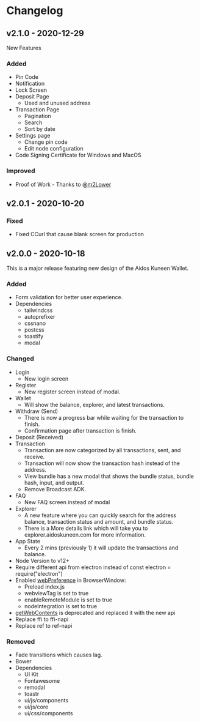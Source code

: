 # Changelog

## v2.1.0 - 2020-12-29

New Features

### Added

- Pin Code
- Notification
- Lock Screen
- Deposit Page
  - Used and unused address
- Transaction Page
  - Pagination
  - Search
  - Sort by date
- Settings page
  - Change pin code
  - Edit node configuration
- Code Signing Certificate for Windows and MacOS

### Improved

- Proof of Work - Thanks to [@m2Lower](https://github.com/m2Lower)

## v2.0.1 - 2020-10-20

### Fixed

- Fixed CCurl that cause blank screen for production

## v2.0.0 - 2020-10-18

This is a major release featuring new design of the Aidos Kuneen Wallet.

### Added

- Form validation for better user experience.
- Dependencies
  - tailwindcss
  - autoprefixer
  - cssnano
  - postcss
  - toastify
  - modal

### Changed

- Login
  - New login screen
- Register
  - New register screen instead of modal.
- Wallet
  - Will show the balance, explorer, and latest transactions.
- Withdraw (Send)
  - There is now a progress bar while waiting for the transaction to finish.
  - Confirmation page after transaction is finish.
- Deposit (Received)
- Transaction
  - Transaction are now categorized by all transactions, sent, and receive.
  - Transaction will now show the transaction hash instead of the address.
  - View bundle has a new modal that shows the bundle status, bundle hash, input, and output.
  - Remove Broadcast ADK.
- FAQ
  - New FAQ screen instead of modal
- Explorer
  - A new feature where you can quickly search for the address balance, transaction status and amount, and bundle status.
  - There is a More details link which will take you to explorer.aidoskuneen.com for more information.
- App State
  - Every 2 mins (previously 1) it will update the transactions and balance.
- Node Version to v12+
- Require different api from electron instead of const electron = require("electron")
- Enabled [webPreference](https://www.electronjs.org/docs/api/browser-window) in BrowserWindow:
  - Preload index.js
  - webviewTag is set to true
  - enableRemoteModule is set to true
  - nodeIntegration is set to true
- [getWebContents](https://www.electronjs.org/docs/breaking-changes#removed-webviewgetwebcontents) is deprecated and replaced it with the new api
- Replace ffi to ffi-napi
- Replace ref to ref-napi

### Removed

- Fade transitions which causes lag.
- Bower
- Dependencies
  - UI Kit
  - Fontawesome
  - remodal
  - toastr
  - ui/js/components
  - ui/js/core
  - ui/css/components
